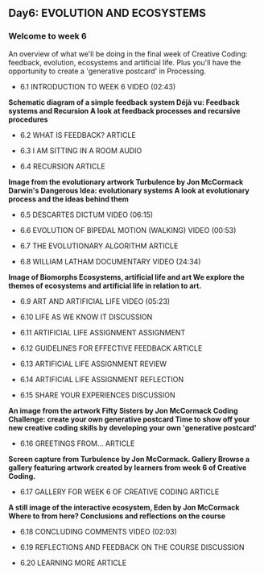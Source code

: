 ## Day6: EVOLUTION AND ECOSYSTEMS


### Welcome to week 6

An overview of what we'll be doing in the final week of Creative Coding: feedback, evolution, ecosystems and artificial life. Plus you'll have the opportunity to create a 'generative postcard' in Processing.
- 6.1 INTRODUCTION TO WEEK 6 VIDEO (02:43)

__Schematic diagram of a simple feedback system
Déjà vu: Feedback systems and Recursion
A look at feedback processes and recursive procedures__

- 6.2 WHAT IS FEEDBACK? ARTICLE

- 6.3 I AM SITTING IN A ROOM AUDIO

- 6.4 RECURSION ARTICLE

__Image from the evolutionary artwork Turbulence by Jon McCormack
Darwin's Dangerous Idea: evolutionary systems
A look at evolutionary process and the ideas behind them__

- 6.5 DESCARTES DICTUM VIDEO (06:15)

- 6.6 EVOLUTION OF BIPEDAL MOTION (WALKING) VIDEO (00:53)

- 6.7 THE EVOLUTIONARY ALGORITHM ARTICLE

- 6.8 WILLIAM LATHAM DOCUMENTARY VIDEO (24:34)

__Image of Biomorphs
Ecosystems, artificial life and art
We explore the themes of ecosystems and artificial life in relation to art.__

- 6.9 ART AND ARTIFICIAL LIFE VIDEO (05:23)

- 6.10 LIFE AS WE KNOW IT DISCUSSION

- 6.11 ARTIFICIAL LIFE ASSIGNMENT ASSIGNMENT

- 6.12 GUIDELINES FOR EFFECTIVE FEEDBACK ARTICLE

- 6.13 ARTIFICIAL LIFE ASSIGNMENT REVIEW

- 6.14 ARTIFICIAL LIFE ASSIGNMENT REFLECTION

- 6.15 SHARE YOUR EXPERIENCES DISCUSSION

__An image from the artwork Fifty Sisters by Jon McCormack
Coding Challenge: create your own generative postcard
Time to show off your new creative coding skills by developing your own 'generative postcard'__

- 6.16 GREETINGS FROM... ARTICLE

__Screen capture from Turbulence by Jon McCormack.
Gallery
Browse a gallery featuring artwork created by learners from week 6 of Creative Coding.__

- 6.17 GALLERY FOR WEEK 6 OF CREATIVE CODING ARTICLE

__A still image of the interactive ecosystem, Eden by Jon McCormack
Where to from here?
Conclusions and reflections on the course__

- 6.18 CONCLUDING COMMENTS VIDEO (02:03)

- 6.19 REFLECTIONS AND FEEDBACK ON THE COURSE DISCUSSION

- 6.20 LEARNING MORE ARTICLE
